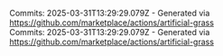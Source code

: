 Commits: 2025-03-31T13:29:29.079Z - Generated via https://github.com/marketplace/actions/artificial-grass
<br>
Commits: 2025-03-31T13:29:29.079Z - Generated via https://github.com/marketplace/actions/artificial-grass
<br>

